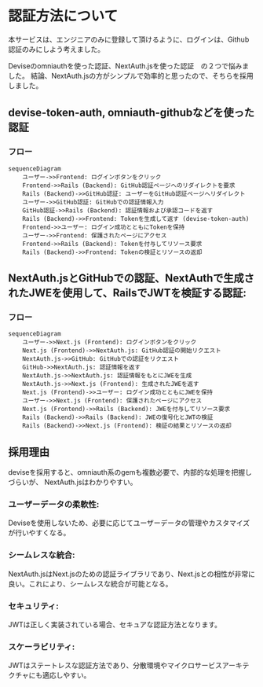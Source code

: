# 認証方法について
本サービスは、エンジニアのみに登録して頂けるように、ログインは、Github認証のみにしよう考えました。

Deviseのomniauthを使った認証、NextAuth.jsを使った認証　の２つで悩みました。
結論、NextAuth.jsの方がシンプルで効率的と思ったので、そちらを採用しました。

## devise-token-auth, omniauth-githubなどを使った認証
### フロー
```mermaid
sequenceDiagram
    ユーザー->>Frontend: ログインボタンをクリック
    Frontend->>Rails (Backend): GitHub認証ページへのリダイレクトを要求
    Rails (Backend)->>GitHub認証: ユーザーをGitHub認証ページへリダイレクト
    ユーザー->>GitHub認証: GitHubでの認証情報入力
    GitHub認証->>Rails (Backend): 認証情報および承認コードを返す
    Rails (Backend)->>Frontend: Tokenを生成して返す (devise-token-auth)
    Frontend->>ユーザー: ログイン成功とともにTokenを保持
    ユーザー->>Frontend: 保護されたページにアクセス
    Frontend->>Rails (Backend): Tokenを付与してリソース要求
    Rails (Backend)->>Frontend: Tokenの検証とリソースの返却
```

## NextAuth.jsとGitHubでの認証、NextAuthで生成されたJWEを使用して、RailsでJWTを検証する認証:
### フロー
```mermaid
sequenceDiagram
    ユーザー->>Next.js (Frontend): ログインボタンをクリック
    Next.js (Frontend)->>NextAuth.js: GitHub認証の開始リクエスト
    NextAuth.js->>GitHub: GitHubでの認証をリクエスト
    GitHub->>NextAuth.js: 認証情報を返す
    NextAuth.js->>NextAuth.js: 認証情報をもとにJWEを生成
    NextAuth.js->>Next.js (Frontend): 生成されたJWEを返す
    Next.js (Frontend)->>ユーザー: ログイン成功とともにJWEを保持
    ユーザー->>Next.js (Frontend): 保護されたページにアクセス
    Next.js (Frontend)->>Rails (Backend): JWEを付与してリソース要求
    Rails (Backend)->>Rails (Backend): JWEの復号化とJWTの検証
    Rails (Backend)->>Next.js (Frontend): 検証の結果とリソースの返却
```

## 採用理由
deviseを採用すると、omniauth系のgemも複数必要で、内部的な処理を把握しづらいが、
NextAuth.jsはわかりやすい。
### ユーザーデータの柔軟性:
Deviseを使用しないため、必要に応じてユーザーデータの管理やカスタマイズが行いやすくなる。
### シームレスな統合:
NextAuth.jsはNext.jsのための認証ライブラリであり、Next.jsとの相性が非常に良い。これにより、シームレスな統合が可能となる。
### セキュリティ:
JWTは正しく実装されている場合、セキュアな認証方法となります。
### スケーラビリティ:
JWTはステートレスな認証方法であり、分散環境やマイクロサービスアーキテクチャにも適応しやすい。
